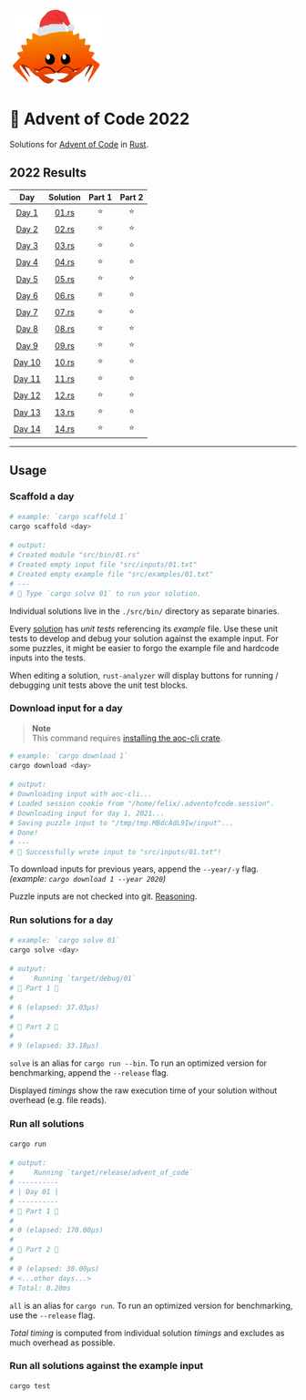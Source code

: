 <img src="./.assets/christmas_ferris.png" width="164">

# 🎄 Advent of Code 2022

Solutions for [Advent of Code](https://adventofcode.com/) in [Rust](https://www.rust-lang.org/).

<!--- advent_readme_stars table --->
## 2022 Results

| Day | Solution | Part 1 | Part 2 |
| :---: | :---: | :---: | :---: |
| [Day 1](https://adventofcode.com/2022/day/1) | [01.rs](src/bin/01.rs) | ⭐ | ⭐ |
| [Day 2](https://adventofcode.com/2022/day/2) | [02.rs](src/bin/02.rs) | ⭐ | ⭐ |
| [Day 3](https://adventofcode.com/2022/day/3) | [03.rs](src/bin/03.rs) | ⭐ | ⭐ |
| [Day 4](https://adventofcode.com/2022/day/4) | [04.rs](src/bin/04.rs) | ⭐ | ⭐ |
| [Day 5](https://adventofcode.com/2022/day/5) | [05.rs](src/bin/05.rs) | ⭐ | ⭐ |
| [Day 6](https://adventofcode.com/2022/day/6) | [06.rs](src/bin/06.rs) | ⭐ | ⭐ |
| [Day 7](https://adventofcode.com/2022/day/7) | [07.rs](src/bin/07.rs) | ⭐ | ⭐ |
| [Day 8](https://adventofcode.com/2022/day/8) | [08.rs](src/bin/08.rs) | ⭐ | ⭐ |
| [Day 9](https://adventofcode.com/2022/day/9) | [09.rs](src/bin/09.rs) | ⭐ | ⭐ |
| [Day 10](https://adventofcode.com/2022/day/10) | [10.rs](src/bin/10.rs) | ⭐ | ⭐ |
| [Day 11](https://adventofcode.com/2022/day/11) | [11.rs](src/bin/11.rs) | ⭐ | ⭐ |
| [Day 12](https://adventofcode.com/2022/day/12) | [12.rs](src/bin/12.rs) | ⭐ | ⭐ |
| [Day 13](https://adventofcode.com/2022/day/13) | [13.rs](src/bin/13.rs) | ⭐ | ⭐ |
| [Day 14](https://adventofcode.com/2022/day/14) | [14.rs](src/bin/14.rs) | ⭐ | ⭐ |
<!--- advent_readme_stars table --->

---

## Usage

### Scaffold a day

```sh
# example: `cargo scaffold 1`
cargo scaffold <day>

# output:
# Created module "src/bin/01.rs"
# Created empty input file "src/inputs/01.txt"
# Created empty example file "src/examples/01.txt"
# ---
# 🎄 Type `cargo solve 01` to run your solution.
```

Individual solutions live in the `./src/bin/` directory as separate binaries.

Every [solution](https://github.com/fspoettel/advent-of-code-rust/blob/main/src/bin/scaffold.rs#L11-L41) has _unit tests_ referencing its _example_ file. Use these unit tests to develop and debug your solution against the example input. For some puzzles, it might be easier to forgo the example file and hardcode inputs into the tests.

When editing a solution, `rust-analyzer` will display buttons for running / debugging unit tests above the unit test blocks.

### Download input for a day

> **Note**  
> This command requires [installing the aoc-cli crate](https://github.com/scarvalhojr/aoc-cli/).

```sh
# example: `cargo download 1`
cargo download <day>

# output:
# Downloading input with aoc-cli...
# Loaded session cookie from "/home/felix/.adventofcode.session".
# Downloading input for day 1, 2021...
# Saving puzzle input to "/tmp/tmp.MBdcAdL9Iw/input"...
# Done!
# ---
# 🎄 Successfully wrote input to "src/inputs/01.txt"!
```

To download inputs for previous years, append the `--year/-y` flag. _(example: `cargo download 1 --year 2020`)_

Puzzle inputs are not checked into git. [Reasoning](https://old.reddit.com/r/adventofcode/comments/k99rod/sharing_input_data_were_we_requested_not_to/gf2ukkf/?context=3).

### Run solutions for a day

```sh
# example: `cargo solve 01`
cargo solve <day>

# output:
#     Running `target/debug/01`
# 🎄 Part 1 🎄
#
# 6 (elapsed: 37.03µs)
#
# 🎄 Part 2 🎄
#
# 9 (elapsed: 33.18µs)
```

`solve` is an alias for `cargo run --bin`. To run an optimized version for benchmarking, append the `--release` flag.

Displayed _timings_ show the raw execution time of your solution without overhead (e.g. file reads).

### Run all solutions

```sh
cargo run

# output:
#     Running `target/release/advent_of_code`
# ----------
# | Day 01 |
# ----------
# 🎄 Part 1 🎄
#
# 0 (elapsed: 170.00µs)
#
# 🎄 Part 2 🎄
#
# 0 (elapsed: 30.00µs)
# <...other days...>
# Total: 0.20ms
```

`all` is an alias for `cargo run`. To run an optimized version for benchmarking, use the `--release` flag.

_Total timing_ is computed from individual solution _timings_ and excludes as much overhead as possible.

### Run all solutions against the example input

```sh
cargo test
```

